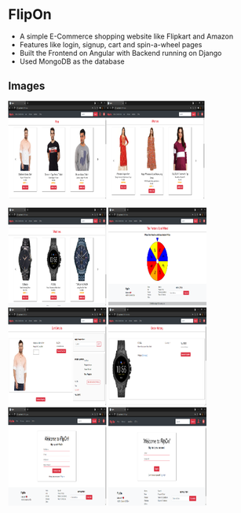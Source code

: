 # FlipOn #
* A simple E-Commerce shopping website like Flipkart and Amazon
* Features like login, signup, cart and spin-a-wheel pages
* Built the Frontend on Angular with Backend running on Django
* Used MongoDB as the database


## Images ## 
<img src="https://github.com/Kkft9/FlipOn/blob/master/images/FlipOn_men.png" width="200" height="200" /><img src="https://github.com/Kkft9/FlipOn/blob/master/images/FlipOn_women.png" width="200" height="200" />

<img src="https://github.com/Kkft9/FlipOn/blob/master/images/FlipOn_watches.png" width="200" height="200" />
<img src="https://github.com/Kkft9/FlipOn/blob/master/images/FlipOn_wheel.png" width="200" height="200" />
<img src="https://github.com/Kkft9/FlipOn/blob/master/images/FlipOn_cart.png" width="200" height="200" />
<img src="https://github.com/Kkft9/FlipOn/blob/master/images/FlipOn_history.png" width="200" height="200" />
<img src="https://github.com/Kkft9/FlipOn/blob/master/images/FlipOn_signup.png" width="200" height="200" />
<img src="https://github.com/Kkft9/FlipOn/blob/master/images/FlipOn_login.png" width="200" height="200" />

